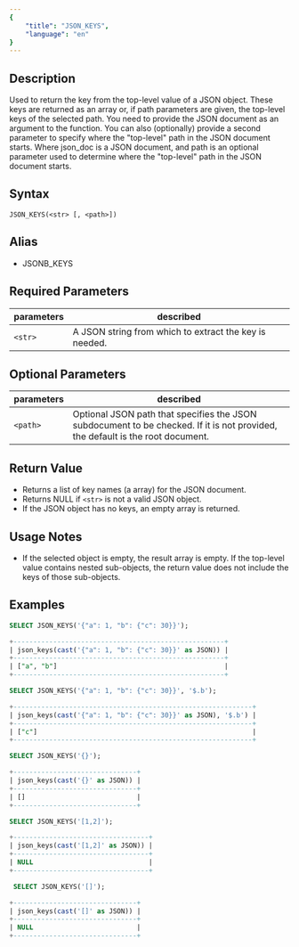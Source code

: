 ```yaml
---
{
    "title": "JSON_KEYS",
    "language": "en"
}
---
```


<!-- 
Licensed to the Apache Software Foundation (ASF) under one
or more contributor license agreements.  See the NOTICE file
distributed with this work for additional information
regarding copyright ownership.  The ASF licenses this file
to you under the Apache License, Version 2.0 (the
"License"); you may not use this file except in compliance
with the License.  You may obtain a copy of the License at

  http://www.apache.org/licenses/LICENSE-2.0

Unless required by applicable law or agreed to in writing,
software distributed under the License is distributed on an
"AS IS" BASIS, WITHOUT WARRANTIES OR CONDITIONS OF ANY
KIND, either express or implied.  See the License for the
specific language governing permissions and limitations
under the License.
-->

## Description

Used to return the key from the top-level value of a JSON object. These keys are returned as an array or, if path parameters are given, the top-level keys of the selected path. You need to provide the JSON document as an argument to the function. You can also (optionally) provide a second parameter to specify where the "top-level" path in the JSON document starts.
Where json_doc is a JSON document, and path is an optional parameter used to determine where the "top-level" path in the JSON document starts.

## Syntax

`JSON_KEYS(<str> [, <path>])`

## Alias

- JSONB_KEYS

## Required Parameters
| parameters| described|
|------|------|
| `<str>`| A JSON string from which to extract the key is needed. |

## Optional Parameters

| parameters| described|
|------|------|
| `<path>`| Optional JSON path that specifies the JSON subdocument to be checked. If it is not provided, the default is the root document. |

## Return Value

- Returns a list of key names (a array) for the JSON document.
- Returns NULL if `<str>` is not a valid JSON object.
- If the JSON object has no keys, an empty array is returned.

## Usage Notes
 
- If the selected object is empty, the result array is empty. If the top-level value contains nested sub-objects, the return value does not include the keys of those sub-objects.

## Examples

```sql
SELECT JSON_KEYS('{"a": 1, "b": {"c": 30}}');
```
```sql
+-----------------------------------------------------+
| json_keys(cast('{"a": 1, "b": {"c": 30}}' as JSON)) |
+-----------------------------------------------------+
| ["a", "b"]                                          |
+-----------------------------------------------------+
```
```sql
SELECT JSON_KEYS('{"a": 1, "b": {"c": 30}}', '$.b');
```
```sql
+------------------------------------------------------------+
| json_keys(cast('{"a": 1, "b": {"c": 30}}' as JSON), '$.b') |
+------------------------------------------------------------+
| ["c"]                                                      |
+------------------------------------------------------------+
```
```sql
SELECT JSON_KEYS('{}');
```
```sql
+-------------------------------+
| json_keys(cast('{}' as JSON)) |
+-------------------------------+
| []                            |
+-------------------------------+
```
```sql
SELECT JSON_KEYS('[1,2]');
```
```sql
+----------------------------------+
| json_keys(cast('[1,2]' as JSON)) |
+----------------------------------+
| NULL                             |
+----------------------------------+
```
```sql
 SELECT JSON_KEYS('[]');
 ```
 ```sql
+-------------------------------+
| json_keys(cast('[]' as JSON)) |
+-------------------------------+
| NULL                          |
+-------------------------------+
```